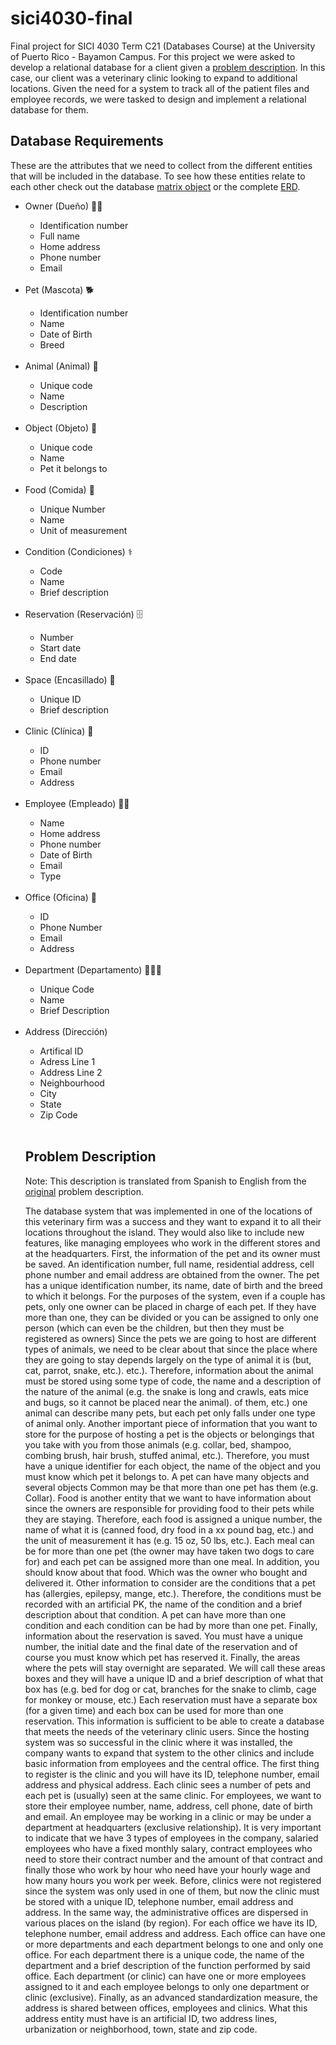 # sici4030-final

Final project for SICI 4030 Term C21 (Databases Course) at the University of Puerto Rico - Bayamon Campus. For this project we were asked to develop a relational database for a client given a <a href="./problem_description.pdf" target="_blank">problem description</a>. In this case, our client was a veterinary clinic looking to expand to additional locations. Given the need for a system to track all of the patient files and employee records, we were tasked to design and implement a relational database for them.

## Database Requirements
These are the attributes that we need to collect from the different entities that will be included in the database. To see how these entities relate to each other check out the database <a href="./matrix.xslx">matrix object</a> or the complete <a href="./erd.png" target="_blank">ERD</a>.
<ul>
  <li>Owner (Dueño) 👩‍🦱</li>
    <ul>
      <li>Identification number</li>
      <li>Full name</li>
      <li>Home address</li>
      <li>Phone number</li>
      <li>Email</li>
    </ul>
  <br>
  
  <li>Pet (Mascota) 🐕</li>
    <ul>
      <li>Identification number</li>
      <li>Name</li>
      <li>Date of Birth</li>
      <li>Breed</li>
    </ul>
    <br>
  
  <li>Animal (Animal) 🐴</li>
    <ul>
      <li>Unique code</li>
      <li>Name</li>
      <li>Description</li>
    </ul>
    <br>
  
  <li>Object (Objeto) 🥎</li>
    <ul>
      <li>Unique code</li>
      <li>Name</li>
      <li>Pet it belongs to</li>
    </ul>
    <br>
  
  <li>Food (Comida) 🥫</li>
    <ul>
      <li>Unique Number</li>
      <li>Name</li>
      <li>Unit of measurement</li>
    </ul>
    <br>
  
  <li>Condition (Condiciones) ⚕</li>
    <ul>
      <li>Code</li>
      <li>Name</li>
      <li>Brief description</li>
    </ul>
    <br>
  
  <li>Reservation (Reservación) 🗄️</li>
    <ul>
      <li>Number</li>
      <li>Start date</li>
      <li>End date</li>
    </ul>
    <br>
  
  <li>Space (Encasillado) 🛌</li>
    <ul>
      <li>Unique ID</li>
      <li>Brief description</li>
    </ul>
    <br>
  
  <li>Clinic (Clínica) 🏥</li>
    <ul>
      <li>ID</li>
      <li>Phone number</li>
      <li>Email</li>
      <li>Address</li>
    </ul>
    <br>
  
  <li>Employee (Empleado) 👨‍⚕️</li>
    <ul>
      <li>Name</li>
      <li>Home address</li>
      <li>Phone number</li>
      <li>Date of Birth</li>
      <li>Email</li>
      <li>Type</li>
    </ul>
<br>
  
  <li>Office (Oficina) 🏢</li>
    <ul>
      <li>ID</li>
      <li>Phone Number</li>
      <li>Email</li>
      <li>Address</li>
    </ul>
    <br>

  <li>Department (Departamento) 🧑‍🤝‍🧑</li>
    <ul>
      <li>Unique Code</li>
      <li>Name</li>
      <li>Brief Description</li>
    </ul>
    <br>
    
  <li>Address (Dirección)</li>
    <ul>
      <li>Artifical ID</li>
      <li>Adress Line 1</li>
      <li>Address Line 2</li>
      <li>Neighbourhood</li>
      <li>City</li>
      <li>State</li>
      <li>Zip Code</li>
    </ul>
    <br>

## Problem Description 

Note: This description is translated from Spanish to English from the <a href="./problem_description.pdf">original</a> problem description.

The database system that was implemented in one of the locations of this veterinary firm was a success and they want to expand it to all their locations throughout the island. They would also like to include new features, like managing employees who work in the different stores and at the headquarters. First, the information of the pet and its owner must be saved. An identification number, full name, residential address, cell phone number and email address are obtained from the owner. The pet has a unique identification number, its name, date of birth and the breed to which it belongs. For the purposes of the system, even if a couple has pets, only one owner can be placed in charge of each pet. If they have more than one, they can be divided or you can be assigned to only one person (which can even be the children, but then they must be registered as owners)
Since the pets we are going to host are different types of animals, we need to be clear about that since the place where they are going to stay depends largely on the type of animal it is (but, cat, parrot, snake, etc.). etc.). Therefore, information about the animal must be stored using some type of code, the name and a description of the nature of the animal (e.g. the snake is long and crawls, eats mice and bugs, so it cannot be placed near the animal). of them, etc.) one animal can describe many pets, but each pet only falls under one type of animal only.
Another important piece of information that you want to store for the purpose of hosting a pet is the objects or belongings that you take with you from those animals (e.g. collar, bed, shampoo, combing brush, hair brush, stuffed animal, etc.). Therefore, you must have a unique identifier for each object, the name of the object and you must know which pet it belongs to. A pet can have many objects and several objects
Common may be that more than one pet has them (e.g. Collar). Food is another entity that we want to have information about since the owners are responsible for providing food to their pets while they are staying. Therefore, each food is assigned a unique number, the name of what it is (canned food, dry food in a xx pound bag, etc.) and the unit of measurement it has (e.g. 15 oz, 50 lbs, etc.). Each meal can be for more than one pet (the owner may have taken two dogs to care for) and each pet can be assigned more than one meal. In addition, you should know about that food. Which was the owner who bought and delivered it. Other information to consider are the conditions that a pet has (allergies, epilepsy, mange, etc.). Therefore, the conditions must be recorded with an artificial PK, the name of the condition and a brief description about that condition. A pet can have more than one condition and each condition can be had by more than one pet. Finally, information about the reservation is saved. You must have a unique number, the initial date and the final date of the reservation and of course you must know which pet has reserved it. Finally, the areas where the pets will stay overnight are separated. We will call these areas boxes and they will have a unique ID and a brief description of what that box has (e.g. bed for dog or cat, branches for the snake to climb, cage for monkey or mouse, etc.) Each reservation must have a separate box (for a given time) and each box can be used for more than one reservation. This information is sufficient to be able to create a database that meets the needs of the veterinary clinic users.
Since the hosting system was so successful in the clinic where it was installed, the company wants to expand that system to the other clinics and include basic information from employees and the central office. The first thing to register is the clinic and you will have its ID, telephone number, email address and physical address. Each clinic sees a number of pets and each pet is (usually) seen at the same clinic. For employees, we want to store their employee number, name, address, cell phone, date of birth and email. An employee may be working in a clinic or may be under a department at headquarters (exclusive relationship). It is very important to indicate that we have 3 types of employees in the company, salaried employees who have a fixed monthly salary, contract employees who need to store their contract number and the amount of that contract and finally those who work by hour who need have your hourly wage and how many hours you work per week.
Before, clinics were not registered since the system was only used in one of them, but now the clinic must be stored with a unique ID, telephone number, email address and address. In the same way, the administrative offices are dispersed in various places on the island (by region). For each office we have its ID, telephone number, email address and address. Each office can have one or more departments and each department belongs to one and only one office. For each department there is a unique code, the name of the department and a brief description of the function performed by said office. Each department (or clinic) can have one or more employees assigned to it and each employee belongs to only one department or clinic (exclusive). Finally, as an advanced standardization measure, the address is shared between offices, employees and clinics. What this address entity must have is an artificial ID, two address lines, urbanization or neighborhood, town, state and zip code.
